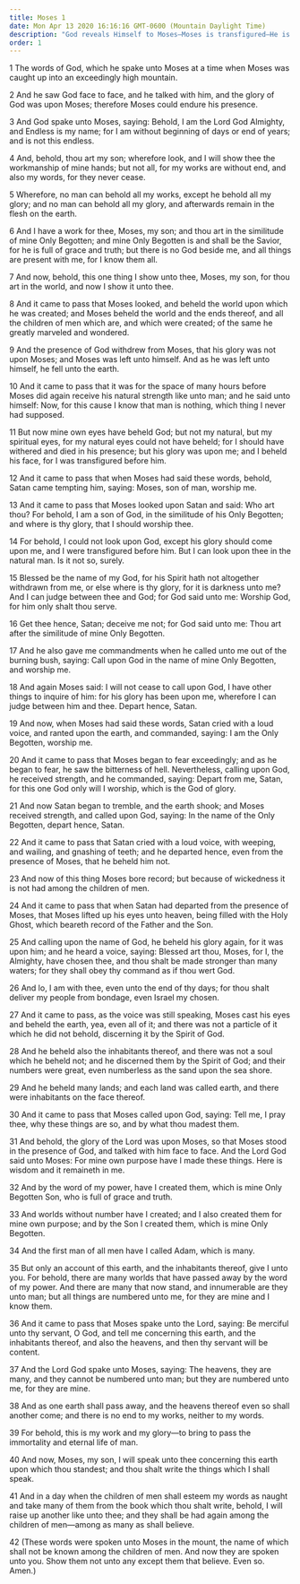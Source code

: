 ```yaml
---
title: Moses 1
date: Mon Apr 13 2020 16:16:16 GMT-0600 (Mountain Daylight Time)
description: "God reveals Himself to Moses—Moses is transfigured—He is confronted by Satan—Moses sees many inhabited worlds—Worlds without number were created by the Son—God’s work and glory is to bring to pass the immortality and eternal life of man."
order: 1
---
```


1 The words of God, which he spake unto Moses at a time when Moses was caught up into an exceedingly high mountain.

2 And he saw God face to face, and he talked with him, and the glory of God was upon Moses; therefore Moses could endure his presence.

3 And God spake unto Moses, saying: Behold, I am the Lord God Almighty, and Endless is my name; for I am without beginning of days or end of years; and is not this endless.

4 And, behold, thou art my son; wherefore look, and I will show thee the workmanship of mine hands; but not all, for my works are without end, and also my words, for they never cease.

5 Wherefore, no man can behold all my works, except he behold all my glory; and no man can behold all my glory, and afterwards remain in the flesh on the earth.

6 And I have a work for thee, Moses, my son; and thou art in the similitude of mine Only Begotten; and mine Only Begotten is and shall be the Savior, for he is full of grace and truth; but there is no God beside me, and all things are present with me, for I know them all.

7 And now, behold, this one thing I show unto thee, Moses, my son, for thou art in the world, and now I show it unto thee.

8 And it came to pass that Moses looked, and beheld the world upon which he was created; and Moses beheld the world and the ends thereof, and all the children of men which are, and which were created; of the same he greatly marveled and wondered.

9 And the presence of God withdrew from Moses, that his glory was not upon Moses; and Moses was left unto himself. And as he was left unto himself, he fell unto the earth.

10 And it came to pass that it was for the space of many hours before Moses did again receive his natural strength like unto man; and he said unto himself: Now, for this cause I know that man is nothing, which thing I never had supposed.

11 But now mine own eyes have beheld God; but not my natural, but my spiritual eyes, for my natural eyes could not have beheld; for I should have withered and died in his presence; but his glory was upon me; and I beheld his face, for I was transfigured before him.

12 And it came to pass that when Moses had said these words, behold, Satan came tempting him, saying: Moses, son of man, worship me.

13 And it came to pass that Moses looked upon Satan and said: Who art thou? For behold, I am a son of God, in the similitude of his Only Begotten; and where is thy glory, that I should worship thee.

14 For behold, I could not look upon God, except his glory should come upon me, and I were transfigured before him. But I can look upon thee in the natural man. Is it not so, surely.

15 Blessed be the name of my God, for his Spirit hath not altogether withdrawn from me, or else where is thy glory, for it is darkness unto me? And I can judge between thee and God; for God said unto me: Worship God, for him only shalt thou serve.

16 Get thee hence, Satan; deceive me not; for God said unto me: Thou art after the similitude of mine Only Begotten.

17 And he also gave me commandments when he called unto me out of the burning bush, saying: Call upon God in the name of mine Only Begotten, and worship me.

18 And again Moses said: I will not cease to call upon God, I have other things to inquire of him: for his glory has been upon me, wherefore I can judge between him and thee. Depart hence, Satan.

19 And now, when Moses had said these words, Satan cried with a loud voice, and ranted upon the earth, and commanded, saying: I am the Only Begotten, worship me.

20 And it came to pass that Moses began to fear exceedingly; and as he began to fear, he saw the bitterness of hell. Nevertheless, calling upon God, he received strength, and he commanded, saying: Depart from me, Satan, for this one God only will I worship, which is the God of glory.

21 And now Satan began to tremble, and the earth shook; and Moses received strength, and called upon God, saying: In the name of the Only Begotten, depart hence, Satan.

22 And it came to pass that Satan cried with a loud voice, with weeping, and wailing, and gnashing of teeth; and he departed hence, even from the presence of Moses, that he beheld him not.

23 And now of this thing Moses bore record; but because of wickedness it is not had among the children of men.

24 And it came to pass that when Satan had departed from the presence of Moses, that Moses lifted up his eyes unto heaven, being filled with the Holy Ghost, which beareth record of the Father and the Son.

25 And calling upon the name of God, he beheld his glory again, for it was upon him; and he heard a voice, saying: Blessed art thou, Moses, for I, the Almighty, have chosen thee, and thou shalt be made stronger than many waters; for they shall obey thy command as if thou wert God.

26 And lo, I am with thee, even unto the end of thy days; for thou shalt deliver my people from bondage, even Israel my chosen.

27 And it came to pass, as the voice was still speaking, Moses cast his eyes and beheld the earth, yea, even all of it; and there was not a particle of it which he did not behold, discerning it by the Spirit of God.

28 And he beheld also the inhabitants thereof, and there was not a soul which he beheld not; and he discerned them by the Spirit of God; and their numbers were great, even numberless as the sand upon the sea shore.

29 And he beheld many lands; and each land was called earth, and there were inhabitants on the face thereof.

30 And it came to pass that Moses called upon God, saying: Tell me, I pray thee, why these things are so, and by what thou madest them.

31 And behold, the glory of the Lord was upon Moses, so that Moses stood in the presence of God, and talked with him face to face. And the Lord God said unto Moses: For mine own purpose have I made these things. Here is wisdom and it remaineth in me.

32 And by the word of my power, have I created them, which is mine Only Begotten Son, who is full of grace and truth.

33 And worlds without number have I created; and I also created them for mine own purpose; and by the Son I created them, which is mine Only Begotten.

34 And the first man of all men have I called Adam, which is many.

35 But only an account of this earth, and the inhabitants thereof, give I unto you. For behold, there are many worlds that have passed away by the word of my power. And there are many that now stand, and innumerable are they unto man; but all things are numbered unto me, for they are mine and I know them.

36 And it came to pass that Moses spake unto the Lord, saying: Be merciful unto thy servant, O God, and tell me concerning this earth, and the inhabitants thereof, and also the heavens, and then thy servant will be content.

37 And the Lord God spake unto Moses, saying: The heavens, they are many, and they cannot be numbered unto man; but they are numbered unto me, for they are mine.

38 And as one earth shall pass away, and the heavens thereof even so shall another come; and there is no end to my works, neither to my words.

39 For behold, this is my work and my glory—to bring to pass the immortality and eternal life of man.

40 And now, Moses, my son, I will speak unto thee concerning this earth upon which thou standest; and thou shalt write the things which I shall speak.

41 And in a day when the children of men shall esteem my words as naught and take many of them from the book which thou shalt write, behold, I will raise up another like unto thee; and they shall be had again among the children of men—among as many as shall believe.

42 (These words were spoken unto Moses in the mount, the name of which shall not be known among the children of men. And now they are spoken unto you. Show them not unto any except them that believe. Even so. Amen.)
